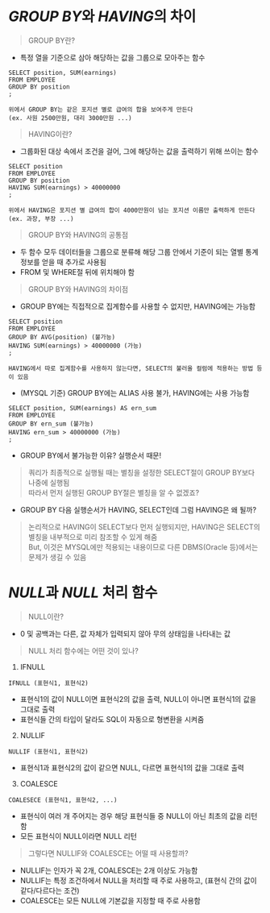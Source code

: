 # *GROUP BY*와 *HAVING*의 차이
> GROUP BY란?
* 특정 열을 기준으로 삼아 해당하는 값을 그룹으로 모아주는 함수
```
SELECT position, SUM(earnings)
FROM EMPLOYEE
GROUP BY position
;

위에서 GROUP BY는 같은 포지션 별로 급여의 합을 보여주게 만든다
(ex. 사원 2500만원, 대리 3000만원 ...)
```
> HAVING이란?
* 그룹화된 대상 속에서 조건을 걸어, 그에 해당하는 값을 출력하기 위해 쓰이는 함수
```
SELECT position
FROM EMPLOYEE
GROUP BY position
HAVING SUM(earnings) > 40000000
;

위에서 HAVING은 포지션 별 급여의 합이 4000만원이 넘는 포지션 이름만 출력하게 만든다
(ex. 과장, 부장 ...)
```
> GROUP BY와 HAVING의 공통점
* 두 함수 모두 데이터들을 그룹으로 분류해 해당 그룹 안에서 기준이 되는 열별 통계 정보를 얻을 때 추가로 사용됨
* FROM 및 WHERE절 뒤에 위치해야 함
> GROUP BY와 HAVING의 차이점
* GROUP BY에는 직접적으로 집계함수를 사용할 수 없지만, HAVING에는 가능함
```
SELECT position
FROM EMPLOYEE
GROUP BY AVG(position) (불가능)
HAVING SUM(earnings) > 40000000 (가능)
;

HAVING에서 따로 집계함수를 사용하지 않는다면, SELECT의 불러올 컬럼에 적용하는 방법 등이 있음
```
* (MYSQL 기준) GROUP BY에는 ALIAS 사용 불가, HAVING에는 사용 가능함
```
SELECT position, SUM(earnings) AS ern_sum
FROM EMPLOYEE
GROUP BY ern_sum (불가능)
HAVING ern_sum > 40000000 (가능)
;
```
* GROUP BY에서 불가능한 이유? 실행순서 때문!
> 쿼리가 최종적으로 실행될 때는 별칭을 설정한 SELECT절이 GROUP BY보다 나중에 실행됨<br/>
> 따라서 먼저 실행된 GROUP BY절은 별칭을 알 수 없겠죠?<br/>
* GROUP BY 다음 실행순서가 HAVING, SELECT인데 그럼 HAVING은 왜 될까?
> 논리적으로 HAVING이 SELECT보다 먼저 실행되지만, HAVING은 SELECT의 별칭을 내부적으로 미리 참조할 수 있게 해줌<br/>
> But, 이것은 MYSQL에만 적용되는 내용이므로 다른 DBMS(Oracle 등)에서는 문제가 생길 수 있음

# *NULL*과 *NULL* 처리 함수
> NULL이란?
* 0 및 공백과는 다른, 값 자체가 입력되지 않아 무의 상태임을 나타내는 값
> NULL 처리 함수에는 어떤 것이 있나?
1. IFNULL
```
IFNULL (표현식1, 표현식2)
```
* 표현식1의 값이 NULL이면 표현식2의 값을 출력, NULL이 아니면 표현식1의 값을 그대로 출력
* 표현식들 간의 타입이 달라도 SQL이 자동으로 형변환을 시켜줌
2. NULLIF
```
NULLIF (표현식1, 표현식2)
```
* 표현식1과 표현식2의 값이 같으면 NULL, 다르면 표현식1의 값을 그대로 출력
3. COALESCE
```
COALESECE (표현식1, 표현식2, ...)
```
* 표현식이 여러 개 주어지는 경우 해당 표현식들 중 NULL이 아닌 최초의 값을 리턴함
* 모든 표현식이 NULL이라면 NULL 리턴
> 그렇다면 NULLIF와 COALESCE는 어떨 때 사용할까?
* NULLIF는 인자가 꼭 2개, COALESCE는 2개 이상도 가능함
* NULLIF는 특정 조건하에서 NULL을 처리할 때 주로 사용하고, (표현식 간의 값이 같다/다르다는 조건)
* COALESCE는 모든 NULL에 기본값을 지정할 때 주로 사용함
